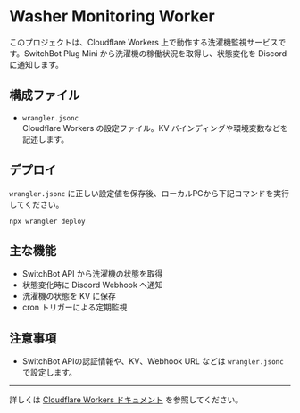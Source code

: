 # Washer Monitoring Worker

このプロジェクトは、Cloudflare Workers 上で動作する洗濯機監視サービスです。SwitchBot Plug Mini から洗濯機の稼働状況を取得し、状態変化を Discord に通知します。

## 構成ファイル

- `wrangler.jsonc`  
  Cloudflare Workers の設定ファイル。KV バインディングや環境変数などを記述します。

## デプロイ

`wrangler.jsonc` に正しい設定値を保存後、ローカルPCから下記コマンドを実行してください。

```shell
npx wrangler deploy
```

## 主な機能

- SwitchBot API から洗濯機の状態を取得
- 状態変化時に Discord Webhook へ通知
- 洗濯機の状態を KV に保存
- cron トリガーによる定期監視

## 注意事項

- SwitchBot APIの認証情報や、KV、Webhook URL などは `wrangler.jsonc` で設定します。

---

詳しくは [Cloudflare Workers ドキュメント](https://developers.cloudflare.com/workers/) を参照してください。